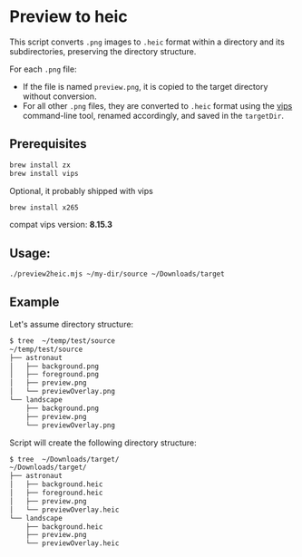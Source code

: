 # Preview to heic

This script converts `.png` images to `.heic` format within a directory and its subdirectories, preserving the directory structure.


For each `.png` file:
- If the file is named `preview.png`, it is copied to the target directory without conversion.
- For all other `.png` files, they are converted to `.heic` format using the [vips](https://www.libvips.org/)
  command-line tool, renamed accordingly, and saved in the `targetDir`.

## Prerequisites

```sh
brew install zx
brew install vips
```

Optional, it probably shipped with vips

```sh
brew install x265
```

compat vips version: **8.15.3**

## Usage:

```sh
./preview2heic.mjs ~/my-dir/source ~/Downloads/target
```

## Example

Let's assume directory structure:

```sh
$ tree  ~/temp/test/source
~/temp/test/source
├── astronaut
│   ├── background.png
│   ├── foreground.png
│   ├── preview.png
│   └── previewOverlay.png
└── landscape
    ├── background.png
    ├── preview.png
    └── previewOverlay.png
```

Script will create the following directory structure:

```sh
$ tree  ~/Downloads/target/
~/Downloads/target/
├── astronaut
│   ├── background.heic
│   ├── foreground.heic
│   ├── preview.png
│   └── previewOverlay.heic
└── landscape
    ├── background.heic
    ├── preview.png
    └── previewOverlay.heic
```
